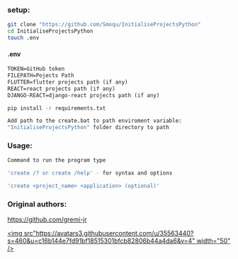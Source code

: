 ### setup:

```bash
git clone "https://github.com/Smoqu/InitialiseProjectsPython"
cd InitialiseProjectsPython
touch .env
```

#### .env

```txt
TOKEN=GitHub token
FILEPATH=Pojects Path
FLUTTER=flutter projects path (if any)
REACT=react projects path (if any)
DJANGO-REACT=django-react projects path (if any)
```

```bash
pip install -r requirements.txt

Add path to the create.bat to path enviroment variable:
"InitialiseProjectsPython" folder directory to path
```

### Usage:

```bash
Command to run the program type

'create /? or create /help' - for syntax and options

'create <project_name> <application> (optional)'

```

### Original authors:


https://github.com/gremi-jr

[<img src"https://avatars3.githubusercontent.com/u/35563440?s=460&u=c16b144e7fd91bf18515301bfcb82806b44a4da6&v=4" width="50" />](https://github.com/KalleHallden)
